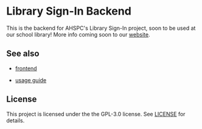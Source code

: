 # Library Sign-In Backend

This is the backend for AHSPC's Library Sign-In project, soon to be used at our school library! More info coming soon to our [website](https://ahspc.github.io).

## See also

- [frontend](https://github.com/AHSPC/library-sign-in-system)

- [usage guide](https://github.com/AHSPC/library-sign-in-backend/wiki/Usage)

## License

This project is licensed under the the GPL-3.0 license. See [LICENSE](LICENSE.md) for details.
